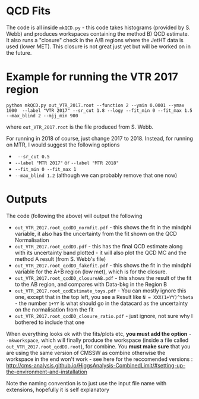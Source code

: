 # QCD Fits 

The code is all inside `mkQCD.py` - this code takes histograms (provided by S. Webb) and produces workspaces containing the method B) QCD estimate. 
It also runs a "closure" check in the A/B regions where the JetHT data is used (lower MET). This closure is not great just yet but will be worked 
on in the future. 

# Example for running the VTR 2017 region 
`python mkQCD.py out_VTR_2017.root --function 2 --ymin 0.0001 --ymax 1000  --label "VTR 2017" --sr_cut 1.8 --logy --fit_min 0 --fit_max 1.5 --max_blind 2 --mjj_min 900`

where `out_VTR_2017.root` is the file produced from S. Webb. 

For running in 2018 of course, just change 2017 to 2018. Instead, for running on MTR, I would suggest the following options 

   * ` --sr_cut 0.5`
   * `--label "MTR 2017"` or `--label "MTR 2018"`
   * `--fit_min 0 --fit_max 1 `
   * `--max_blind 1.2` (although we can probably remove that one now)

# Outputs 

The code (following the above) will output the following 

  * `out_VTR_2017.root_qcdDD_normfit.pdf` - this shows the fit in the mindphi variable, it also has the uncertainty from the fit shown on the QCD Normalisation
  * `out_VTR_2017.root_qcdDD.pdf` - this has the final QCD estimate along with its uncertainty band plotted - it will also plot the QCD MC and the method A result (from S. Webb's file)
  * `out_VTR_2017.root_qcdDD_fakefit.pdf` - this shows the fit in the mindphi variable for the A+B region (low met), which is for the closure. 
  * `out_VTR_2017.root_qcdDD_closureAB.pdf` - this shows the result of the fit to the AB region, and compares with Data-bkg in the Region B 
  * `out_VTR_2017.root_qcdEstimate_toys.pdf` - You can mostly ignore this one, except that in the top left, you see a Result like `N = XXX(1+YY)^theta` - the number `1+YY` is what should go in the datacard as the uncertainty on the normalisation from the fit
  * `out_VTR_2017.root_qcdDD_closure_ratio.pdf` - just ignore, not sure why I bothered to include that one

When everything looks ok with the fits/plots etc, **you must add the option** `--mkworkspace`, which will finally produce the workspace (inside a file called `out_VTR_2017.root_qcdDD.root`), for combine. You **must make sure** that you are using the same version of CMSSW as combine otherwise the workspace in the end won't work - see here for the reccomended versions : http://cms-analysis.github.io/HiggsAnalysis-CombinedLimit/#setting-up-the-environment-and-installation 


Note the naming convention is to just use the input file name with extensions, hopefully it is self explanatory 
